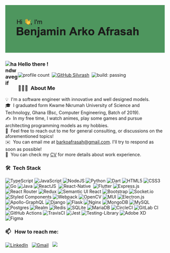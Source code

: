 ![BannerGIF](./header.png)


### <img alt="handwavegif" src="https://user-images.githubusercontent.com/39513876/112366216-8cfe7400-8cfe-11eb-8116-7d3dbae20e97.gif" width='40' align="left"/> Hello there !
![profile count](https://komarev.com/ghpvc/?username=Silvrash&color=red)&nbsp;
[![GitHub Silvrash](https://img.shields.io/github/followers/Silvrash?label=follow&style=social)](https://github.com/Silvrash)&nbsp;
![build: passing](https://img.shields.io/badge/build-passing-success)
### 👨🏻‍💻 &nbsp;About Me

💡 &nbsp;I'm a software engineer with innovative and well designed models. \
🎓 &nbsp;I graduated form Kwame Nkrumah University of Science and Technology, Ghana (Bsc, Computer Engineering, Batch of 2019).\
✍️ &nbsp;In my free time, I watch animes, play some games and pursue architecting programming models as my hobbies.\
💬 &nbsp;Feel free to reach out to me for general consulting, or discussions on the aforementioned topics!\
✉️ &nbsp;You can email me at barkoafrasah@gmail.com. I'll try to respond as soon as possible!\
📄 &nbsp;You can check my [CV](https://github.com/Silvrash/cv/blob/main/example/cv.pdf) for more details about work experience.


### 🛠 &nbsp;Tech Stack

![TypeScript](https://img.shields.io/badge/typescript-%23007ACC.svg?style=plastic&logo=typescript&logoColor=white)
![JavaScript](https://img.shields.io/badge/javascript-%23323330.svg?style=plastic&logo=javascript&logoColor=%23F7DF1E)
![NodeJS](https://img.shields.io/badge/node.js-6DA55F?style=plastic&logo=node.js&logoColor=white)
![Python](https://img.shields.io/badge/python-3670A0?style=plastic&logo=python&logoColor=ffdd54)
![Dart](https://img.shields.io/badge/dart-%230175C2.svg?style=plastic&logo=dart&logoColor=white)
![HTML5](https://img.shields.io/badge/html5-%23E34F26.svg?style=plastic&logo=html5&logoColor=white)
![CSS3](https://img.shields.io/badge/css3-%231572B6.svg?style=plastic&logo=css3&logoColor=white)
![Go](https://img.shields.io/badge/go-%2300ADD8.svg?style=plastic&logo=go&logoColor=white)
![Java](https://img.shields.io/badge/java-%23ED8B00.svg?style=plastic&logo=java&logoColor=white)
![ReactJS](https://img.shields.io/badge/-ReactJS-05122A?style=plastic&logo=react&logoColor=%2361DAFB)&nbsp;
![React-Native](https://img.shields.io/badge/-React_Native-05122A?style=plastic&logo=react&logoColor=%2361DAFB)&nbsp;
![Flutter](https://img.shields.io/badge/Flutter-%2302569B.svg?style=plastic&logo=Flutter&logoColor=white)
![Express.js](https://img.shields.io/badge/express.js-%23404d59.svg?style=plastic&logo=express&logoColor=%2361DAFB)
![React Router](https://img.shields.io/badge/React_Router-CA4245?style=plastic&logo=react-router&logoColor=white)
![Redux](https://img.shields.io/badge/redux-%23593d88.svg?style=plastic&logo=redux&logoColor=white)
![Semantic UI React](https://img.shields.io/badge/Semantic%20UI%20React-%2335BDB2.svg?style=plastic&logo=SemanticUIReact&logoColor=white)
![Bootstrap](https://img.shields.io/badge/bootstrap-%23563D7C.svg?style=plastic&logo=bootstrap&logoColor=white)
![Socket.io](https://img.shields.io/badge/Socket.io-black?style=plastic&logo=socket.io&badgeColor=010101)
![Styled Components](https://img.shields.io/badge/styled--components-DB7093?style=plastic&logo=styled-components&logoColor=white)
![Webpack](https://img.shields.io/badge/webpack-%238DD6F9.svg?style=plastic&logo=webpack&logoColor=black)
![OpenCV](https://img.shields.io/badge/opencv-%23white.svg?style=plastic&logo=opencv&logoColor=white)
![MUI](https://img.shields.io/badge/MUI-%230081CB.svg?style=plastic&logo=material-ui&logoColor=white)
![Electron.js](https://img.shields.io/badge/Electron-191970?style=plastic&logo=Electron&logoColor=white)
![Apollo-GraphQL](https://img.shields.io/badge/-ApolloGraphQL-311C87?style=plastic&logo=apollo-graphql)
![Django](https://img.shields.io/badge/django-%23092E20.svg?style=plastic&logo=django&logoColor=white)
![Flask](https://img.shields.io/badge/flask-%23000.svg?style=plastic&logo=flask&logoColor=white)
![Nginx](https://img.shields.io/badge/nginx-%23009639.svg?style=plastic&logo=nginx&logoColor=white)
![MongoDB](https://img.shields.io/badge/MongoDB-%234ea94b.svg?style=plastic&logo=mongodb&logoColor=white)
![MySQL](https://img.shields.io/badge/mysql-%2300f.svg?style=plastic&logo=mysql&logoColor=white)
![Postgres](https://img.shields.io/badge/postgres-%23316192.svg?style=plastic&logo=postgresql&logoColor=white)
![Realm](https://img.shields.io/badge/Realm-39477F?style=plastic&logo=realm&logoColor=white)
![Redis](https://img.shields.io/badge/redis-%23DD0031.svg?style=plastic&logo=redis&logoColor=white)
![SQLite](https://img.shields.io/badge/sqlite-%2307405e.svg?style=plastic&logo=sqlite&logoColor=white)
![MariaDB](https://img.shields.io/badge/MariaDB-003545?style=plastic&logo=mariadb&logoColor=white)
![CircleCI](https://img.shields.io/badge/CIRCLECI-%23161616.svg?style=plastic&logo=circleci&logoColor=white)
![GitLab CI](https://img.shields.io/badge/GitLabCI-%23181717.svg?style=plastic&logo=gitlab&logoColor=white)
![GitHub Actions](https://img.shields.io/badge/githubactions-%232671E5.svg?style=plastic&logo=githubactions&logoColor=white)
![TravisCI](https://img.shields.io/badge/travisci-%232B2F33.svg?style=plastic&logo=travis&logoColor=white)
![Jest](https://img.shields.io/badge/-jest-%23C21325?style=plastic&logo=jest&logoColor=white)
![Testing-Library](https://img.shields.io/badge/-TestingLibrary-%23E33332?style=plastic&logo=testing-library&logoColor=white)
![Adobe XD](https://img.shields.io/badge/Adobe%20XD-470137?style=plastic&logo=Adobe%20XD&logoColor=#FF61F6)
![Figma](https://img.shields.io/badge/figma-%23F24E1E.svg?style=plastic&logo=figma&logoColor=white)

### 📫 &nbsp; How to reach me:


<a href="https://www.linkedin.com/in/benjamin-arko-afrasah-0452a0148/"><img alt="LinkedIn" src="https://img.shields.io/badge/linkedin%20-%230077B5.svg?&style=plastic&logo=linkedin&logoColor=white"/></a> &nbsp;
<a href="mailto:barkoafrasah@gmail.com"><img alt="Gmail" src="https://img.shields.io/badge/Gmail-D14836?style=plastic&logo=gmail&logoColor=white" /></a> &nbsp;
<a href="https://www.instagram.com/djinofcode"><img src="https://img.shields.io/badge/-@djinofcode-E4405F?style=plastic&logo=Instagram&logoColor=white"/></a> &nbsp;
